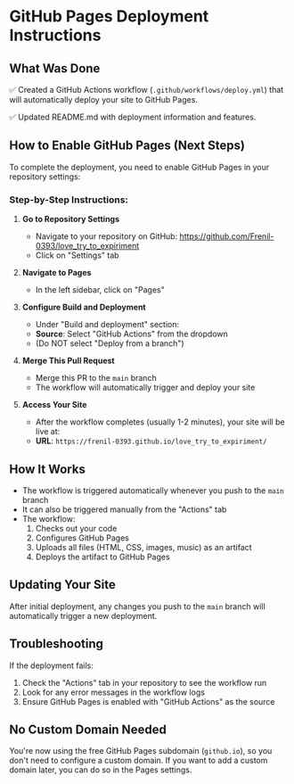# GitHub Pages Deployment Instructions

## What Was Done

✅ Created a GitHub Actions workflow (`.github/workflows/deploy.yml`) that will automatically deploy your site to GitHub Pages.

✅ Updated README.md with deployment information and features.

## How to Enable GitHub Pages (Next Steps)

To complete the deployment, you need to enable GitHub Pages in your repository settings:

### Step-by-Step Instructions:

1. **Go to Repository Settings**
   - Navigate to your repository on GitHub: https://github.com/Frenil-0393/love_try_to_expiriment
   - Click on "Settings" tab

2. **Navigate to Pages**
   - In the left sidebar, click on "Pages"

3. **Configure Build and Deployment**
   - Under "Build and deployment" section:
   - **Source**: Select "GitHub Actions" from the dropdown
   - (Do NOT select "Deploy from a branch")

4. **Merge This Pull Request**
   - Merge this PR to the `main` branch
   - The workflow will automatically trigger and deploy your site

5. **Access Your Site**
   - After the workflow completes (usually 1-2 minutes), your site will be live at:
   - **URL**: `https://frenil-0393.github.io/love_try_to_expiriment/`

## How It Works

- The workflow is triggered automatically whenever you push to the `main` branch
- It can also be triggered manually from the "Actions" tab
- The workflow:
  1. Checks out your code
  2. Configures GitHub Pages
  3. Uploads all files (HTML, CSS, images, music) as an artifact
  4. Deploys the artifact to GitHub Pages

## Updating Your Site

After initial deployment, any changes you push to the `main` branch will automatically trigger a new deployment.

## Troubleshooting

If the deployment fails:
1. Check the "Actions" tab in your repository to see the workflow run
2. Look for any error messages in the workflow logs
3. Ensure GitHub Pages is enabled with "GitHub Actions" as the source

## No Custom Domain Needed

You're now using the free GitHub Pages subdomain (`github.io`), so you don't need to configure a custom domain. If you want to add a custom domain later, you can do so in the Pages settings.
